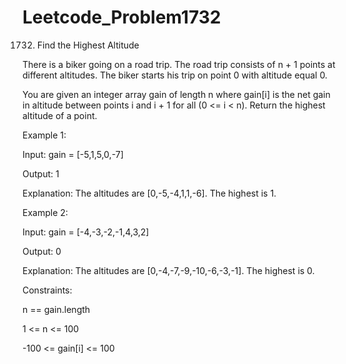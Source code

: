 # Leetcode_Problem1732



1732. Find the Highest Altitude




There is a biker going on a road trip. The road trip consists of n + 1 points at different altitudes. The biker starts his trip on point 0 with altitude equal 0.




You are given an integer array gain of length n where gain[i] is the net gain in altitude between points i​​​​​​ and i + 1 for all (0 <= i < n). Return the highest altitude of a point.

 

Example 1:



Input: gain = [-5,1,5,0,-7]



Output: 1



Explanation: The altitudes are [0,-5,-4,1,1,-6]. The highest is 1.




Example 2:



Input: gain = [-4,-3,-2,-1,4,3,2]



Output: 0




Explanation: The altitudes are [0,-4,-7,-9,-10,-6,-3,-1]. The highest is 0.


 


Constraints:



n == gain.length



1 <= n <= 100



-100 <= gain[i] <= 100
